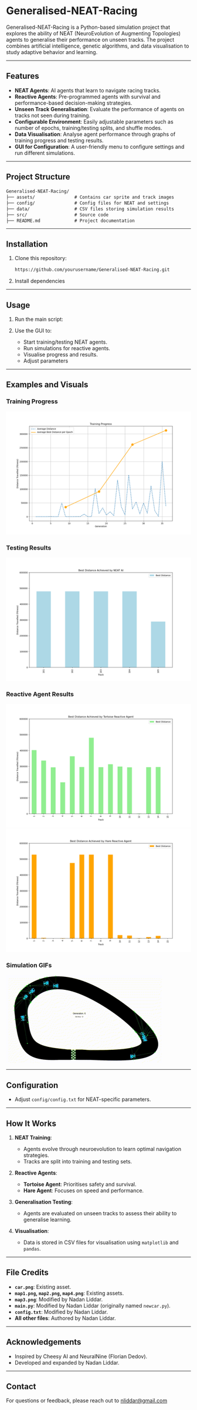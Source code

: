 # Generalised-NEAT-Racing

Generalised-NEAT-Racing is a Python-based simulation project that explores the ability of NEAT (NeuroEvolution of Augmenting Topologies) agents to generalise their performance on unseen tracks. The project combines artificial intelligence, genetic algorithms, and data visualisation to study adaptive behavior and learning.

---

## Features

- **NEAT Agents**: AI agents that learn to navigate racing tracks.
- **Reactive Agents**: Pre-programmed agents with survival and performance-based decision-making strategies.
- **Unseen Track Generalisation**: Evaluate the performance of agents on tracks not seen during training.
- **Configurable Environment**: Easily adjustable parameters such as number of epochs, training/testing splits, and shuffle modes.
- **Data Visualisation**: Analyse agent performance through graphs of training progress and testing results.
- **GUI for Configuration**: A user-friendly menu to configure settings and run different simulations.

---

## Project Structure

```
Generalised-NEAT-Racing/
├── assets/               # Contains car sprite and track images
├── config/               # Config files for NEAT and settings
├── data/                 # CSV files storing simulation results
├── src/                  # Source code
├── README.md             # Project documentation
```

---

## Installation

1. Clone this repository:
   ```bash
   https://github.com/yourusername/Generalised-NEAT-Racing.git
   ```

2. Install dependencies

---

## Usage

1. Run the main script:

2. Use the GUI to:
   - Start training/testing NEAT agents.
   - Run simulations for reactive agents.
   - Visualise progress and results.
   - Adjust parameters

---

## Examples and Visuals


### **Training Progress**
![Training Progress](assets/images/Training_Progress.png)

### **Testing Results**
![NEAT Results](assets/images/NEAT_Results.png)

### **Reactive Agent Results**
![Tortoise Results](assets/images/Tortoise_Results.png)
![Hare Results](assets/images/Hare_Results.png)

### **Simulation GIFs**
![NEAT TRAINING](assets/images/NEAT_Training.gif)

---

## Configuration

- Adjust `config/config.txt` for NEAT-specific parameters.

---

## How It Works

1. **NEAT Training**:
   - Agents evolve through neuroevolution to learn optimal navigation strategies.
   - Tracks are split into training and testing sets.

2. **Reactive Agents**:
   - **Tortoise Agent**: Prioritises safety and survival.
   - **Hare Agent**: Focuses on speed and performance.

3. **Generalisation Testing**:
   - Agents are evaluated on unseen tracks to assess their ability to generalise learning.

4. **Visualisation**:
   - Data is stored in CSV files for visualisation using `matplotlib` and `pandas`.

---

## File Credits

- **`car.png`**: Existing asset.
- **`map1.png`, `map2.png`, `map4.png`**: Existing assets.
- **`map3.png`**: Modified by Nadan Liddar.
- **`main.py`**: Modified by Nadan Liddar (originally named `newcar.py`).
- **`config.txt`**: Modified by Nadan Liddar.
- **All other files**: Authored by Nadan Liddar.

---

## Acknowledgements

- Inspired by Cheesy AI and NeuralNine (Florian Dedov).
- Developed and expanded by Nadan Liddar.

---

## Contact

For questions or feedback, please reach out to nliddar@gmail.com
